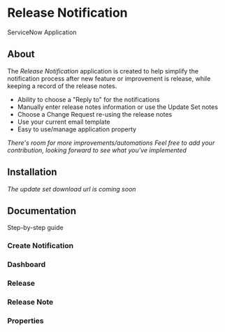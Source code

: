 # Release Notification
ServiceNow Application

## About
The *Release Notification* application is created to help simplify the notification 
process after new feature or improvement is release, while keeping a record of the 
release notes. 

* Ability to choose a "Reply to" for the notifications
* Manually enter release notes information or use the Update Set notes
* Choose a Change Request re-using the release notes
* Use your current email template
* Easy to use/manage application property

*There's room for more improvements/automations*
*Feel free to add your contribution, looking forward to see what you've implemented*

## Installation
*The update set download url is coming soon*

## Documentation
Step-by-step guide

### Create Notification

### Dashboard

### Release

### Release Note

### Properties
